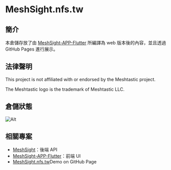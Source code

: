 # MeshSight.nfs.tw

## 簡介
本倉儲存放了由 [MeshSight-APP-Flutter](https://github.com/edwinyoo44/MeshSight-APP-Flutter) 所編譯為 web 版本後的內容，並且透過 GitHub Pages 進行展示。

## 法律聲明
This project is not affiliated with or endorsed by the Meshtastic project.

The Meshtastic logo is the trademark of Meshtastic LLC.

## 倉儲狀態
![Alt](https://repobeats.axiom.co/api/embed/5e3eed52096ef7dca9f2c08e3bfa94df53f19759.svg "Repobeats analytics image")

## 相關專案
- [MeshSight](https://github.com/edwinyoo44/MeshSight)：後端 API  
- [MeshSight-APP-Flutter](https://github.com/edwinyoo44/MeshSight-APP-Flutter)：前端 UI  
- [MeshSight.nfs.tw](https://github.com/edwinyoo44/MeshSight.nfs.tw)Demo on GitHub Page    
